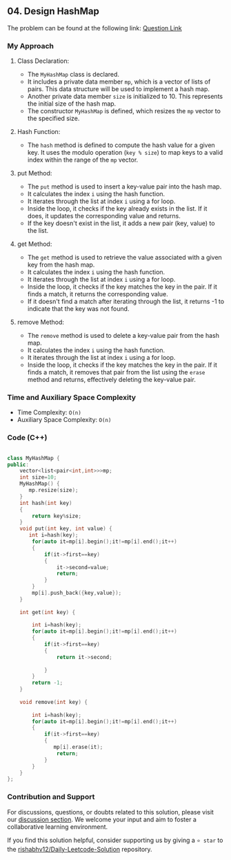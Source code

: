 ## 04. Design HashMap


The problem can be found at the following link: [Question Link](https://leetcode.com/problems/design-hashmap/description/)


### My Approach


1. Class Declaration:
   - The `MyHashMap` class is declared.
   - It includes a private data member `mp`, which is a vector of lists of pairs. This data structure will be used to implement a hash map.
   - Another private data member `size` is initialized to 10. This represents the initial size of the hash map.
   - The constructor `MyHashMap` is defined, which resizes the `mp` vector to the specified size.

2. Hash Function:
   - The `hash` method is defined to compute the hash value for a given key. It uses the modulo operation (`key % size`) to map keys to a valid index within the range of the `mp` vector.

3. put Method:
   - The `put` method is used to insert a key-value pair into the hash map.
   - It calculates the index `i` using the hash function.
   - It iterates through the list at index `i` using a for loop.
   - Inside the loop, it checks if the key already exists in the list. If it does, it updates the corresponding value and returns.
   - If the key doesn't exist in the list, it adds a new pair (key, value) to the list.

4. get Method:
   - The `get` method is used to retrieve the value associated with a given key from the hash map.
   - It calculates the index `i` using the hash function.
   - It iterates through the list at index `i` using a for loop.
   - Inside the loop, it checks if the key matches the key in the pair. If it finds a match, it returns the corresponding value.
   - If it doesn't find a match after iterating through the list, it returns -1 to indicate that the key was not found.

5. remove Method:
   - The `remove` method is used to delete a key-value pair from the hash map.
   - It calculates the index `i` using the hash function.
   - It iterates through the list at index `i` using a for loop.
   - Inside the loop, it checks if the key matches the key in the pair. If it finds a match, it removes that pair from the list using the `erase` method and returns, effectively deleting the key-value pair.




### Time and Auxiliary Space Complexity

- Time Complexity: `O(n)` 
- Auxiliary Space Complexity: `O(n)`



### Code (C++)

```cpp

class MyHashMap {
public:
    vector<list<pair<int,int>>>mp;
    int size=10;
    MyHashMap() {
       mp.resize(size); 
    }
    int hash(int key)
    {
        return key%size;
    }
    void put(int key, int value) {
       int i=hash(key);
        for(auto it=mp[i].begin();it!=mp[i].end();it++)
        {
            if(it->first==key)
            {
                it->second=value;
                return;
            }
        }
        mp[i].push_back({key,value});
    }
    
    int get(int key) {
       
        int i=hash(key);
        for(auto it=mp[i].begin();it!=mp[i].end();it++)
        {
            if(it->first==key)
            {
                return it->second;
            
            }
        }
        return -1;
    }
    
    void remove(int key) {
      
        int i=hash(key);
        for(auto it=mp[i].begin();it!=mp[i].end();it++)
        {
            if(it->first==key)
            {
               mp[i].erase(it);
                return;
            }
        }
    }
};


```

### Contribution and Support

For discussions, questions, or doubts related to this solution, please visit our [discussion section](https://leetcode.com/discuss/general-discussion). We welcome your input and aim to foster a collaborative learning environment.

If you find this solution helpful, consider supporting us by giving a `⭐ star` to the [rishabhv12/Daily-Leetcode-Solution](https://github.com/rishabhv12/Daily-Leetcode-Solution) repository.